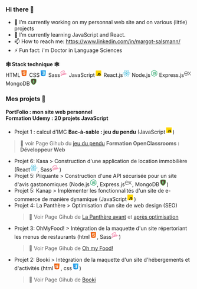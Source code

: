 ### Hi there 👋 

- 🔭 I’m currently working on my personnal web site and on various (little) projects
- 🌱 I’m currently learning JavaScript and React.
- 📫 How to reach me: https://www.linkedin.com/in/margot-salsmann/ 
- ⚡ Fun fact: i'm Doctor in Language Sciences

**🕸 Stack technique 🕸** <br>
HTML<img src="./icons8-html-48.png" width="20px"> CSS<img src="./icons8-css-48.png" width="20px"/> Sass<img src="./icons8-sass-48.png" width="20px"/> JavaScript<img src="./icons8-javascript-48.png" width="20px"/> React.js<img src="./icons8-react-js-48.png" width="20px"/> Node.js<img src="./icons8-node-js-48.png" width="20px"/> Express.js<img src="./icons8-express-js-48.png" width="20px"/> MongoDB<img src="./icons8-mongodb-48.png" width="20px"/>

### Mes projets 🤖
**PortFolio : mon site web personnel** <br>
**Formation Udemy : 20 projets JavaScript** <br>
  * Projet 1 : calcul d'IMC
**Bac-à-sable : jeu du pendu** (JavaScript<img src="./icons8-javascript-48.png" width="20px"/>)
   > 📍 <span> voir Page Gihub du <a href="https://zeiah.github.io/Zeiah_Bac-a-sable_Jeu_LePendu_github.io/">jeu du pendu</a>
**Formation OpenClassrooms : Développeur Web**
  * Projet 6: Kasa > Construction d'une application de location immobilière (React<img src="./icons8-react-js-48.png" width="20px"/>, Sass<img src="./icons8-sass-48.png" width="20px"/>)
  * Projet 5: Piiquante > Construction d'une API sécurisée pour un site d'avis gastonomiques (Node.js<img src="./icons8-node-js-48.png" width="20px"/>, Express.js<img src="./icons8-express-js-48.png" width="20px"/>, MongoDB<img src="./icons8-mongodb-48.png" width="20px"/>)
  * Projet 5: Kanap > Implémenter les fonctionnalités d'un site de e-commerce de manière dynamique (JavaScript<img src="./icons8-javascript-48.png" width="20px"/>)
  * Projet 4: La Panthère > Optimisation d'un site de web design (SEO)
    > 📍 <span> Voir Page Gihub de </span> <a href="https://zeiah.github.io/Zeiah_OC_P4_LaPanthere_avant_github.io/index.html"> La Panthère avant</a> <span> et </span> <a href="https://zeiah.github.io/Zeiah_OC_P4_LaPanthere_optimisation_github.io/"> après optimisation</a> 
  * Projet 3: OhMyFood! > Intégration de la maquette d'un site répertoriant les menus de restaurants (html<img src="./icons8-html-48.png" width="20px">, Sass<img src="./icons8-sass-48.png" width="20px"/>)
    > 📍 <span> Voir Page Gihub de </span> <a href="https://zeiah.github.io/Zeiah_OC_P3_Ohmyfood_github.io/index.html">Oh my Food!</a>
  * Projet 2: Booki > Intégration de la maquette d'un site d'hébergements et d'activités (html<img src="./icons8-html-48.png" width="20px">, css<img src="./icons8-css-48.png" width="20px"/>)
    > 📍 <span> Voir Page Gihub de </span> <a href="https://zeiah.github.io/OC_P2_Booki_github.io/">Booki</a> 
 


<!--
**Zeiah/Zeiah** is a ✨ _special_ ✨ repository because its `README.md` (this file) appears on your GitHub profile.
-->
